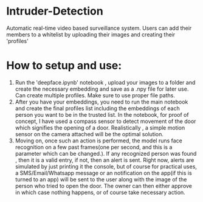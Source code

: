 # Intruder-Detection
Automatic real-time video based surveillance system. Users can add their members to a whitelist by uploading their images and creating their 'profiles'

# How to setup and use:
1) Run the 'deepface.ipynb' notebook , upload your images to a folder and create the necessary embedding and save as a .npy file for later use. Can create multiple profiles. Make sure to use proper file paths.
2) After you have your embeddings, you need to run the main notebook and create the final profiles list including the embeddings of each person you want to be in the trusted list. In the notebook, for proof of concept, I have used a compass sensor to detect movement of the door which signifies the opening of a door. Realistically , a simple motion sensor on the camera attached will be the optimal solution.
3) Moving on, once such an action is performed, the model runs face recognition on a few past frames(one per second, and this is a parameter which can be changed.). If any recognized person was found , then it is a valid entry, if not, then an alert is sent. Right now, alerts are simulated by just printing it the console, but of course for practical uses, a SMS/Email/Whatsapp message or an notification on the app(if this is turned to an app) will be sent to the user along with the image of the person who tried to open the door. The owner can then either approve in which case nothing happens, or of course take necessary action.
